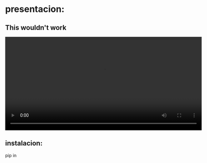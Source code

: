 # presentacion:
## This wouldn't work

<video width="630" height="300" src="control-total.mp4"></video>

## instalacion:

pip in
